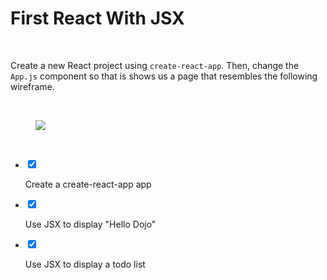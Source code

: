 <div class="module_description active_lesson_with_video ">
									
<h1 class="text-center">First React With JSX</h1>
<p><br></p>
<p>Create a new React project using <code>create-react-app</code>. Then, change the <code>App.js</code> component so that is shows us a page that resembles the following wireframe.<br></p>
<p><br></p>
<figure class="text-center"><img src="https://s3.amazonaws.com/General_V88/boomyeah2015/codingdojo/curriculum/content/chapter/hello_dojo.png"></figure>
<p><br></p>
        
</div>

<div class="todo_content">
										<ul class="todo_item_parent">
											<form action="/tracks/submit_todo" method="post" id="form_to_do_items">		
													<li>
														<input type="hidden" name="module_to_do_item_id[]" value="0">	
														<input type="hidden" name="is_completed[]" value="0" class="todo_status">	
														<input type="checkbox" id="todo_item_0" checked="checked" class="todo_check">														
														<label for="todo_item_0" class="todo_list_item">
															<div class="item_checkbox checked"></div>
															<p>Create a create-react-app app</p>	
														</label>	
													</li>
													<li>
														<input type="hidden" name="module_to_do_item_id[]" value="1">	
														<input type="hidden" name="is_completed[]" value="0" class="todo_status">	
														<input type="checkbox" id="todo_item_1" checked="checked" class="todo_check">														
														<label for="todo_item_1" class="todo_list_item">
															<div class="item_checkbox checked"></div>
															<p>Use JSX to display "Hello Dojo"</p>	
														</label>	
													</li>
													<li>
														<input type="hidden" name="module_to_do_item_id[]" value="2">	
														<input type="hidden" name="is_completed[]" value="0" class="todo_status">	
														<input type="checkbox" id="todo_item_2" checked="checked" class="todo_check">														
														<label for="todo_item_2" class="todo_list_item">
															<div class="item_checkbox checked"></div>
															<p>Use JSX to display a todo list</p>	
														</label>	
													</li>
																					<input type="hidden" name="id" id="task_todo_id" value="5304639">
												<input type="hidden" name="chapter_module_id" value="50215">
												<input type="hidden" name="track_id" value="130">
												<input type="hidden" name="authenticity_token" value="sLO65z81Un8ogC/FYv7u6xcsFvuzeOSgTThZDbHAsxY=">
											</form>
										</ul>
									</div>
